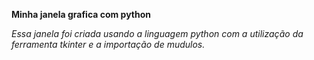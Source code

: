 **Minha janela grafica com python**

*Essa janela foi criada usando a linguagem python com a utilização da ferramenta tkinter e a importação de mudulos.*
